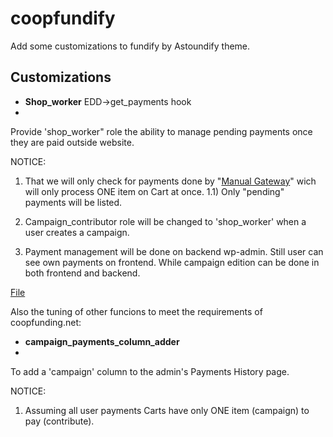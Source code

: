 coopfundify
===========

Add some customizations to fundify by Astoundify theme.


Customizations
----------------------
- **Shop_worker** EDD->get_payments hook
- 
 Provide 'shop_worker" role the ability to manage pending payments once they are paid outside website.

 NOTICE: 
 
 1) That we will only check for payments done by "[Manual Gateway](https://github.com/aleph1888/manual_edd_wp_plugin)" wich will only process ONE item on Cart at once.
 1.1) Only "pending" payments will be listed.
 
 2) Campaign_contributor role will be changed to 'shop_worker' when a user creates a campaign.
 
 3) Payment management will be done on backend wp-admin. Still user can see own payments on frontend. While campaign edition can be done in both frontend and backend. 

 [File](https://github.com/aleph1888/coopfundify/blob/master/shop_worker.php)


Also the tuning of other funcions to meet the requirements of coopfunding.net:
- **campaign_payments_column_adder**
- 
 To add a 'campaign' column to the admin's Payments History page.

 NOTICE:
 
 1) Assuming all user payments Carts have only ONE item (campaign) to pay (contribute).
 
